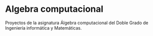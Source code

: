 # Algebra computacional 
 Proyectos de la asignatura Álgebra computacional del Doble Grado de Ingeniería informática y Matemáticas.
